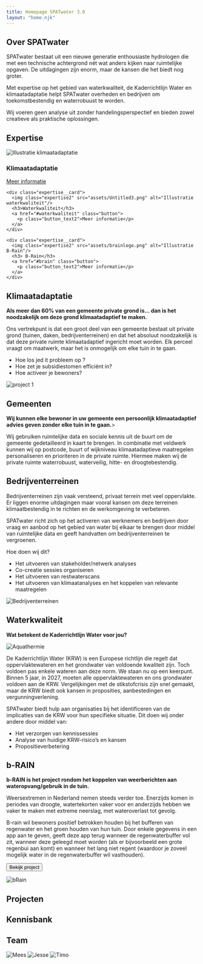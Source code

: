 ```yaml
---
title: Homepage SPATwater 3.0
layout: "home.njk"
---
```


## Over SPATwater

SPATwater bestaat uit een nieuwe generatie enthousiaste hydrologen die met een technische achtergrond nét wat anders kijken naar ruimtelijke opgaven. De uitdagingen zijn enorm, maar de kansen die het biedt nog groter.

Met expertise op het gebied van waterkwaliteit, de Kaderrichtlijn Water en klimaatadaptatie helpt SPATwater overheden en bedrijven om toekomstbestendig en waterrobuust te worden.

Wij voeren geen analyse uit zonder handelingsperspectief en bieden zowel creatieve als praktische oplossingen.

## Expertise

<section
  class="expertise section">

  <div class="expertise__wrapper">
    <div class="expertise__card">
      <img class="expertise3" src="assets/Untitled4.png" alt="Illustratie klimaatadaptatie"/>
      <h3>Klimaatadaptatie</h3>
      <a href="#klimaat" class="button">
        <p class="button_text2">Meer informatie</p>
      </a>
    </div>

    <div class="expertise__card">
      <img class="expertise2" src="assets/Untitled3.png" alt="Illustratie waterkwaliteit"/>
      <h3>Waterkwaliteit</h3>
      <a href="#waterkwaliteit" class="button">
        <p class="button_text2">Meer informatie</p>
      </a>
    </div>
    
    <div class="expertise__card">
      <img class="expertise2" src="assets/brainlogo.png" alt="Illustratie B-Rain"/>
      <h3> B-Rain</h3>
      <a href="#brain" class="button">
        <p class="button_text2">Meer informatie</p>
      </a>
    </div>
  </div>
</section>


## Klimaatadaptatie

<b>Als meer dan 60% van een gemeente private grond is… dan is het noodzakelijk om deze grond klimaatadaptief te maken.</b>

Ons vertrekpunt is dat een groot deel van een gemeente
bestaat uit private grond (tuinen, daken, bedrijventerreinen) en dat het absoluut noodzakelijk is dat deze private ruimte klimaatadaptief ingericht moet worden. Elk perceel vraagt om maatwerk, maar het is onmogelijk om elke tuin in te gaan.

- Hoe los jed it probleem op ?
- Hoe zet je subsidiestomen efficiënt in?
- Hoe activeer je bewoners?

![project 1](images/projects1.png)

## Gemeenten

<b>Wij kunnen elke bewoner in uw gemeente een persoonlijk klimaatadaptief advies geven zonder elke tuin in te gaan.</b>>

Wij gebruiken ruimtelijke data en sociale kennis uit de buurt om de gemeente gedetailleerd in kaart te brengen. In combinatie met veldwerk kunnen wij op postcode, buurt of wijkniveau klimaatadaptieve maatregelen personaliseren en prioriteren in de private ruimte. Hiermee maken wij de private ruimte waterrobuust, waterveilig, hitte- en droogtebestendig.

## Bedrijventerreinen

Bedrijventerreinen zijn vaak versteend, privaat terrein met veel oppervlakte. Er liggen enorme uitdagingen maar vooral kansen om deze terreinen klimaatbestendig in te richten en de werkomgeving te verbeteren.

SPATwater richt zich op het activeren van werknemers en bedrijven door vraag en aanbod op het gebied van water bij elkaar te brengen door middel van ruimtelijke data en geeft handvatten om bedrijventerreinen te vergroenen.

Hoe doen wij dit?

- Het uitvoeren van stakeholder/netwerk analyses
- Co-creatie sessies organiseren
- Het uitvoeren van restwaterscans
- Het uitvoeren van klimaatanalyses en het koppelen van relevante maatregelen

![Bedrijventerreinen](images/verg.png)

## Waterkwaliteit

<b>Wat betekent de Kaderrichtlijn Water voor jou?</b>

![Aquathermie](images/Aquathermie.png)

De Kaderrichtlijn Water (KRW) is een Europese richtlijn die regelt dat oppervlaktewateren en het grondwater van voldoende kwaliteit zijn. Toch voldoen pas enkele wateren aan deze norm. We staan nu op een keerpunt. Binnen 5 jaar, in 2027, moeten alle oppervlaktewateren en ons grondwater voldoen aan de KRW. Vergelijkingen met de stikstofcrisis zijn snel gemaakt, maar de KRW biedt ook kansen in proposities, aanbestedingen en vergunningverlening.

SPATwater biedt hulp aan organisaties bij het identificeren van de implicaties van de KRW voor hun specifieke situatie. Dit doen wij onder andere door middel van:

- Het verzorgen van kennissessies
- Analyse van huidige KRW-risico’s en kansen
- Propositieverbetering

## b-RAIN

<b>b-RAIN is het project rondom het koppelen van weerberichten aan wateropvang/gebruik in de tuin.</b>

Weersextremen in Nederland nemen steeds verder toe. Enerzijds komen in periodes van droogte, watertekorten vaker voor en anderzijds hebben we vaker te maken met extreme neerslag, met wateroverlast tot gevolg.

B-rain wil bewoners positief betrokken houden bij het bufferen van regenwater en het groen houden van hun tuin. Door enkele gegevens in een app aan te geven, geeft deze app terug wanneer de regenwaterbuffer vol zit, wanneer deze geleegd moet worden (als er bijvoorbeeld een grote regenbui aan komt) en wanneer het lang niet regent (waardoor je zoveel mogelijk water in de regenwaterbuffer wil vasthouden).

<button>Bekijk project</button>

![bRain](images/bRAIN.png)

## Projecten

## Kennisbank

## Team

![Mees](images/mees1.png)
![Jesse](images/jesse.png)
![Timo](images/timo.png)

